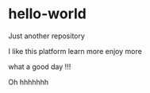 # hello-world
Just another repository


I like this platform 
learn more enjoy more

what a good day !!!

Oh hhhhhhh
